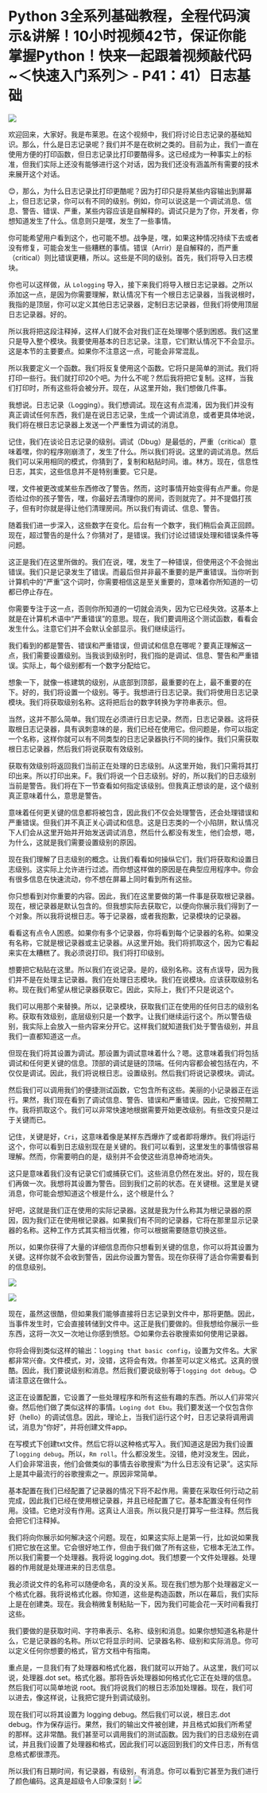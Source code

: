 # Python 3全系列基础教程，全程代码演示&讲解！10小时视频42节，保证你能掌握Python！快来一起跟着视频敲代码~＜快速入门系列＞ - P41：41）日志基础 

![](img/182d0e4246c17f4cf478cc911d7f813e_0.png)

欢迎回来，大家好。我是布莱恩。在这个视频中，我们将讨论日志记录的基础知识。那么，什么是日志记录呢？我们并不是在砍树之类的。目前为止，我们一直在使用方便的打印函数，但日志记录比打印要酷得多。这已经成为一种事实上的标准，但我们实际上还没有能够进行这个对话，因为我们还没有涵盖所有需要的技术来展开这个对话。

😊，那么，为什么日志记录比打印更酷呢？因为打印只是将某些内容输出到屏幕上，但日志记录，你可以有不同的级别。例如，你可以说这是一个调试消息、信息、警告、错误、严重，某些内容应该是自解释的。调试只是为了你，开发者，你想知道发生了什么。信息则只是嘿，发生了一些事情。

你可能希望用户看到这个，也可能不想。战争是，嘿，如果这种情况持续下去或者没有修复，可能会发生一些糟糕的事情。错误（Arrir）是自解释的，而严重（critical）则比错误更糟，所以。这些是不同的级别。首先，我们将导入日志模块。

你也可以这样做，从 `Lologging` 导入，接下来我们将导入根日志记录器。之所以添加这一点，是因为你需要理解，默认情况下有一个根日志记录器，当我说根时，我指的是顶层，你可以定义其他日志记录器，定制日志记录器，但我们将使用顶层日志记录器。好的。

所以我将把这段注释掉，这样人们就不会对我们正在处理哪个感到困惑。我们这里只是导入整个模块。我要使用基本的日志记录。注意，它们默认情况下不会显示。这是本节的主要要点。如果你不注意这一点，可能会非常混乱。

所以我要定义一个函数。我们将反复使用这个函数。它将只是简单的测试。我们将打印一些行。我们就打印20个吧。为什么不呢？然后我将把它复制。这样，当我们打印时，所有这些将会被分开。现在，从这里开始，我们想做几件事。

我想说。日志记录（Logging）。我们想调试。现在这有点混淆，因为我们并没有真正调试任何东西，我们是在说日志记录，生成一个调试消息，或者更具体地说，我们将在根日志记录器上发送一个严重性为调试的消息。

记住，我们在谈论日志记录的级别。调试（Dbug）是最低的，严重（critical）意味着嘿，你的程序刚崩溃了，发生了什么。所以我们将说。这里的调试消息。然后我们可以采用相同的模式，你猜到了，复制和粘贴时间。谁。林方。现在，信息性日志，其实，这些信息并不是特别重要。它只是。

嘿，文件被更改或某些东西修改了警告。然而，这时事情开始变得有点严重。你是否给过你的孩子警告，嘿，你最好去清理你的房间，否则就完了。并不提倡打孩子，但有时你就是得让他们清理房间。所以我们有调试、信息、警告。

随着我们进一步深入，这些数字在变化。后台有一个数字，我们稍后会真正回顾。现在，超过警告的是什么？你猜对了，是错误。我们讨论过错误处理和错误条件等问题。

这正是我们在这里所做的。我们在说，嘿，发生了一种错误，但使用这个不会抛出错误。我们只是记录发生了错误。而最后但并非最不重要的是严重错误。当你听到计算机中的“严重”这个词时，你需要相信这是至关重要的，意味着你所知道的一切都已停止存在。

你需要专注于这一点，否则你所知道的一切就会消失，因为它已经失效。这基本上就是在计算机术语中“严重错误”的意思。现在，我们要调用这个测试函数，看看会发生什么。注意它们并不会默认全部显示。我们继续运行。

我们看到的都是警告、错误和严重错误，但调试和信息在哪呢？要真正理解这一点，我们需要设置级别。当我谈到级别时，我们指的是调试、信息、警告和严重错误。实际上，每个级别都有一个数字分配给它。

想象一下，就像一栋建筑的级别，从底部到顶部，最重要的在上，最不重要的在下。好的，我们将设置一个级别。等于。我想进行日志记录。我们将使用日志记录模块。我们将获取级别名称。这将把后台的数字转换为字符串表示。但。

当然，这并不那么简单。我们现在必须进行日志记录。然而，日志记录器。这将获取根日志记录器，具有讽刺意味的是，我们已经在使用它。但问题是，你可以指定一个名称，这样你就可以有不同类型的日志记录器执行不同的操作。我们只需获取根日志记录器，然后我们将说获取有效级别。

获取有效级别将返回我们当前正在处理的日志级别。从这里开始，我们只需将其打印出来。所以打印出来。F。我们将说一个日志级别。好的，所以我们的日志级别当前是警告。我们将在下一节查看如何指定该级别。但我真正想谈的是，这个级别真正意味着什么，意思是警告。

意味着任何更关键的信息都将被包含，因此我们不仅会处理警告，还会处理错误和严重错误。但我们并不真正关心调试和信息。这是日志类的一个小陷阱，默认情况下人们会从这里开始并开始发送调试消息，然后什么都没有发生，他们会想，嗯，为什么，这就是我们需要设置级别的原因。

现在我们理解了日志级别的概念。让我们看看如何操纵它们，我们将获取和设置日志级别。这实际上允许进行过滤。而你想这样做的原因是在典型应用程序中。你会有很多信息在快速流动，你不想在屏幕上同时看到所有这些。

你只想看到对你重要的内容。因此，我们在这里要做的第一件事是获取根记录器。现在，根记录器是默认包含的。但我想实际去获取它，以便向你展示我们得到了一个对象。所以我将说根日志。等于记录器，或者我抱歉，记录模块的记录器。

看看这有点令人困惑。如果你有多个记录器，你将看到每个记录器的名称。如果没有名称，它就是根记录器或主记录器。从这里开始。我们将抓取这个，因为它看起来实在太糟糕了。我必须说打印。我们将打印级别。

想要把它粘贴在这里。所以我们在说记录。是的，级别名称。这有点误导，因为我们并不是在处理主记录器。我们在处理日志模块。我们在说模块。应该获取级别名称。现在我们希望从根记录器获取它。因此，实际上，我们不只是说这个。

我们可以用那个来替换。所以，记录模块，获取我们正在使用的任何日志的级别名称。获取有效级别，底层级别只是一个数字。让我们继续运行这个。所以警告级别，我实际上会放入一些内容来分开它。这样我们就知道我们处于警告级别，并且我们一直都知道这一点。

但现在我们将其设置为调试。那设置为调试意味着什么？嗯。这意味着我们将包括调试和任何更关键的信息。顶部的调试是链的顶端。任何内容都会被包括在内，不仅仅是调试。因此，我们将说根日志。设置级别。然后我们将说记录模块。调试。

然后我们可以调用我们的便捷测试函数，它包含所有这些。美丽的小记录器正在运行。果然，我们现在看到了调试信息、警告、错误和严重错误。因此，它按预期工作。我将抓取这个。我们可以非常快速地根据需要开始更改级别。有些改变只是过于关键而已。

记住，关键是好，`Cri`，这意味着像是某样东西爆炸了或者即将爆炸。我们将运行这个，你可以看到日志级别现在是关键的。我们可以看到，这里发生的事情很容易理解。然而，你需要明白的是，级别并不会使这些消息神奇地消失。

这只是意味着我们没有记录它们或捕获它们。这些消息仍然在发出。好的，现在我们再做一次。我想将其设置为警告。回到我们之前的状态。在关键根。这里是关键消息，你可能会想知道这个根是什么，这个根是什么？

好吧，这就是我们正在使用的实际记录器。这就是我为什么称其为根记录器的原因，因为我们正在使用根记录器。如果我们有不同的记录器，它将在那里显示记录器的名称。这种工作方式其实相当优雅，你可以根据需要随意切换这些。

所以，如果你获得了大量的详细信息而你只想看到关键的信息，你可以将其设置为关键。这样你就不会收到警告，因此你设置为警告。现在你获得了适合你需要看到的信息级别。

![](img/182d0e4246c17f4cf478cc911d7f813e_2.png)

![](img/182d0e4246c17f4cf478cc911d7f813e_3.png)

现在，虽然这很酷，但如果我们能够直接将日志记录到文件中，那将更酷。因此，当事件发生时，它会直接转储到文件中。这正是我们要做的。但我想给你展示一些东西，这将一次又一次地让你感到愤怒。😊如果你去谷歌搜索如何使用记录器。

你将会得到类似这样的输出：`logging that basic config`，设置为文件名。大家都非常兴奋。文件模式，对，没错，这将会有效。你甚至可以定义格式。这真的很酷。因此，我们要说级别和消息。然后我们要说级别等于`logging dot debug`。😊请注意这在做什么。

这正在设置配置，它设置了一些处理程序和所有这些有趣的东西。所以人们非常兴奋。然后他们做了类似这样的事情。`Loging dot Ebu`。我们要发送一个仅包含你好（hello）的调试信息。因此，理论上，当我们运行这个时，日志记录将调用调试，消息为“你好”，并将创建文件app。

在写模式下创建txt文件。然后它将以这种格式写入。我们知道这是因为我们设置了`logging debug`。所以，`Rm roll`。什么都没发生。没错，绝对没发生。因此，人们会非常沮丧，他们会做类似的事情去谷歌搜索“为什么日志没有记录”。这实际上是其中最流行的谷歌搜索之一。原因非常简单。

基本配置在我们已经配置了记录器的情况下将不起作用。需要在采取任何行动之前完成，因此我们已经在使用根记录器，并且已经配置了它。基本配置没有任何作用。没错。它绝对没有作用。这真让人沮丧。所以我只是打算写一些注释。然后我会把它们注释掉。

我们将向你展示如何解决这个问题。现在，如果这实际上是第一行，比如说如果我们把它放在这里。它会很好地工作，但由于我们做了所有这些，它根本无法工作。所以我们需要一个处理器。我将说 logging.dot。我们想要一个文件处理器。处理器的作用就是处理进来的日志信息。

我必须说文件的名称可以随便命名，真的没关系。现在我们想为那个处理器定义一个格式化器。我将说格式化器。你知道，这些是构造函数，所以在幕后，我们实际上是在创建类。现在。我会稍微复制粘贴一下，因为我们可能会花一天时间看我打这些。

我们要做的是获取时间、字符串表示、名称、级别和消息。如果你想知道名称是什么，它是记录器的名称。所以它将显示时间、记录器名称、级别和实际消息。你可以定义任何你想要的格式，官方文档中有指南。

重点是，一旦我们有了处理器和格式化器，我们就可以开始了。从这里，我们可以说，处理器.dot set。格式化器。那将告诉处理器如何格式化它正在处理的信息。然后我们可以简单地说 root。我们将说我们的根日志添加处理器。现在，我们可以进去，像这样说，让我把它提升到调试级别。

现在我们可以将其设置为 logging debug。然后我们可以说，根日志.dot debug。作为保存运行。果然，我们的输出文件被创建，并且格式如我们所希望的那样。这非常酷。我们甚至可以调用我们的测试函数。因为我们的日志级别在调试，并且我们设置了处理器和格式，因此我们可以返回到我们的文件日志，所有信息格式都很漂亮。

所以我们有日期时间，有记录器，有级别，有消息。你可以看到它甚至为我们进行了颜色编码。这真是超级令人印象深刻！![](img/182d0e4246c17f4cf478cc911d7f813e_5.png)

